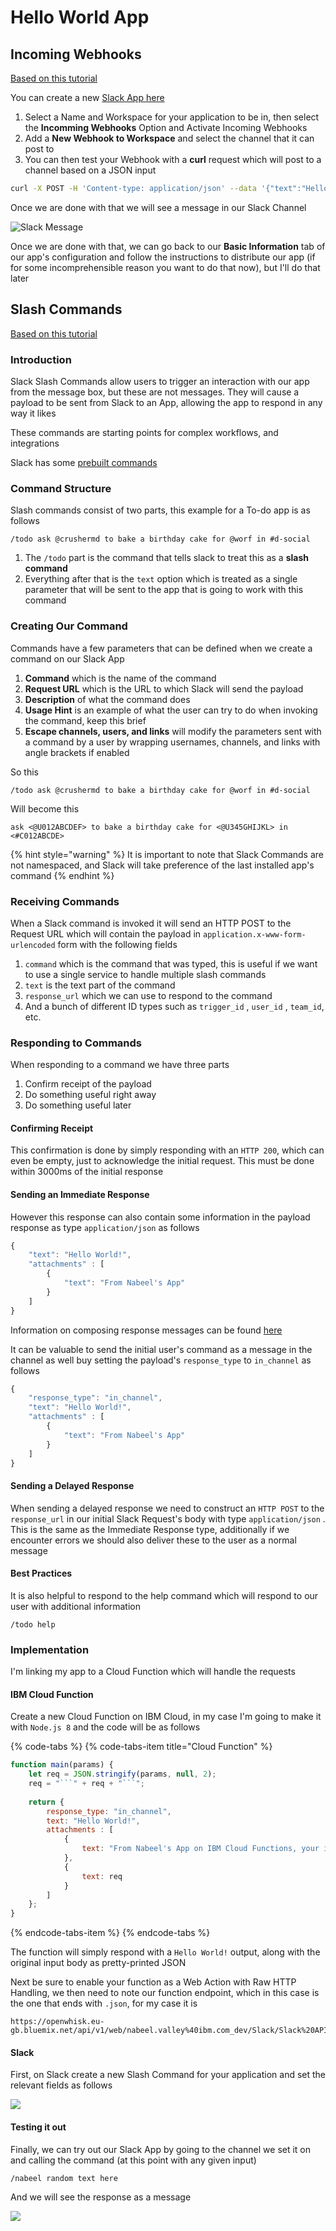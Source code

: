 # Hello World App

## Incoming Webhooks

[Based on this tutorial](https://api.slack.com/tutorials/slack-apps-hello-world)

You can create a new [Slack App here](https://api.slack.com/apps/new)

1. Select a Name and Workspace for your application to be in, then select the **Incomming Webhooks** Option and Activate Incoming Webhooks
2. Add a **New Webhook to Workspace** and select the channel that it can post to
3. You can then test your Webhook with a **curl** request which will post to a channel based on a JSON input

```bash
curl -X POST -H 'Content-type: application/json' --data '{"text":"Hello, World!"}' <YOUR WEBHOOK URL>
```

Once we are done with that we will see a message in our Slack Channel

![Slack Message](../.gitbook/assets/image%20%2821%29.png)

Once we are done with that, we can go back to our **Basic Information** tab of our app's configuration and follow the instructions to distribute our app \(if for some incomprehensible reason you want to do that now\), but I'll do that later

## Slash Commands

[Based on this tutorial](https://api.slack.com/slash-commands)

### Introduction

Slack Slash Commands allow users to trigger an interaction with our app from the message box, but these are not messages. They will cause a payload to be sent from Slack to an App, allowing the app to respond in any way it likes

These commands are starting points for complex workflows, and integrations

Slack has some [prebuilt commands](https://slack.zendesk.com/hc/en-us/articles/201259356-using-slash-commands?sid=zd-of-tdqu4b49e-udrs8rm29)

### Command Structure

Slash commands consist of two parts, this example for a To-do app is as follows

```text
/todo ask @crushermd to bake a birthday cake for @worf in #d-social
```

1. The `/todo` part is the command that tells slack to treat this as a **slash command**
2. Everything after that is the `text` option which is treated as a single parameter that will be sent to the app that is going to work with this command

### Creating Our Command

Commands have a few parameters that can be defined when we create a command on our Slack App

1. **Command** which is the name of the command
2. **Request URL** which is the URL to which Slack will send the payload
3. **Description** of what the command does
4. **Usage Hint** is an example of what the user can try to do when invoking the command, keep this brief
5. **Escape channels, users, and links** will modify the parameters sent with a command by a user by wrapping usernames, channels, and links with angle brackets if enabled

So this

```text
/todo ask @crushermd to bake a birthday cake for @worf in #d-social
```

Will become this

```text
ask <@U012ABCDEF> to bake a birthday cake for <@U345GHIJKL> in <#C012ABCDE>
```

{% hint style="warning" %}
It is important to note that Slack Commands are not namespaced, and Slack will take preference of the last installed app's command
{% endhint %}

### Receiving Commands

When a Slack command is invoked it will send an HTTP POST to the Request URL which will contain the payload in `application.x-www-form-urlencoded` form with the following fields

1. `command` which is the command that was typed, this is useful if we want to use a single service to handle multiple slash commands
2. `text` is the text part of the command
3. `response_url` which we can use to respond to the command
4. And a bunch of different ID types such as `trigger_id` , `user_id` , `team_id`, etc. 

### Responding to Commands

When responding to a command we have three parts

1. Confirm receipt of the payload
2. Do something useful right away
3. Do something useful later

#### Confirming Receipt

This confirmation is done by simply responding with an `HTTP 200`, which can even be empty, just to acknowledge the initial request. This must be done within 3000ms of the initial response

#### Sending an Immediate Response

However this response can also contain some information in the payload response as type `application/json` as follows

```javascript
{
    "text": "Hello World!",
    "attachments" : [
        {
            "text": "From Nabeel's App"
        }
    ]
}
```

Information on composing response messages can be found [here](https://api.slack.com/docs/messages#composing_messages)

It can be valuable to send the initial user's command as a message in the channel as well buy setting the payload's  `response_type` to `in_channel` as follows

```javascript
{
    "response_type": "in_channel",
    "text": "Hello World!",
    "attachments" : [
        {
            "text": "From Nabeel's App"
        }
    ]
}
```

#### Sending a Delayed Response

When sending a delayed response we need to construct an `HTTP POST` to the `response_url` in our initial Slack Request's body with type `application/json` . This is the same as the Immediate Response type, additionally if we encounter errors we should also deliver these to the user as a normal message

#### Best Practices

It is also helpful to respond to the help command which will respond to our user with additional information

```text
/todo help
```

### Implementation

I'm linking my app to a Cloud Function which will handle the requests

#### IBM Cloud Function

Create a new Cloud Function on IBM Cloud, in my case I'm going to make it with `Node.js 8` and the code will be as follows

{% code-tabs %}
{% code-tabs-item title="Cloud Function" %}
```javascript
function main(params) {
    let req = JSON.stringify(params, null, 2);
    req = "```" + req + "```";
    
	return {
        response_type: "in_channel",
        text: "Hello World!",
        attachments : [
            {
                text: "From Nabeel's App on IBM Cloud Functions, your initial request was"
            },
            {
                text: req
            }
        ]       
    };
}

```
{% endcode-tabs-item %}
{% endcode-tabs %}

The function will simply respond with a `Hello World!` output, along with the original input body as pretty-printed JSON

Next be sure to enable your function as a Web Action with Raw HTTP Handling, we then need to note our function endpoint, which in this case is the one that ends with `.json`, for my case it is

```text
https://openwhisk.eu-gb.bluemix.net/api/v1/web/nabeel.valley%40ibm.com_dev/Slack/Slack%20API%20Hello%20World.json
```

#### Slack

First, on Slack create a new Slash Command for your application and set the relevant fields as follows

![](../.gitbook/assets/image%20%2824%29.png)

#### Testing it out

Finally, we can try out our Slack App by going to the channel we set it on and calling the command \(at this point with any  given input\)

```text
/nabeel random text here
```

And we will see the response as a message

![](../.gitbook/assets/image%20%2812%29.png)

